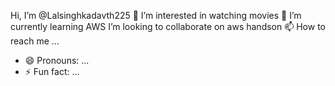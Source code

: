  Hi, I’m @Lalsinghkadavth225
👀 I’m interested in watching movies 
  🌱 I’m currently learning AWS 
   I’m looking to collaborate on aws handson
 📫 How to reach me ...
- 😄 Pronouns: ...
- ⚡ Fun fact: ...

<!---
Lalsinghkadavth225/Lalsinghkadavth225 is a ✨ special ✨ repository because its `README.md` (this file) appears on your GitHub profile.
You can click the Preview link to take a look at your changes.
--->
